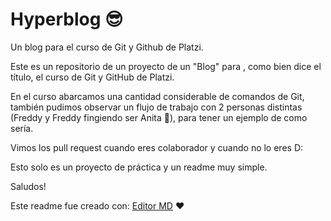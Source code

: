 # Hyperblog 😎
Un blog para el curso de Git y Github de Platzi.

Este es un repositorio de un proyecto de un "Blog" para , como bien dice el título, 
el curso de Git y GitHub de Platzi.

En el curso abarcamos una cantidad considerable de comandos de Git,
también pudimos observar un flujo de trabajo con 2 personas distintas (Freddy  y Freddy fingiendo ser Anita 🫢), para tener un ejemplo de como sería.

Vimos los pull request cuando eres colaborador y cuando no lo eres D:

Esto solo es un proyecto de práctica y un readme muy simple.

Saludos!

Este readme fue creado con:
[Editor MD](https://pandao.github.io/editor.md/en.html "Editor MD") &hearts;
